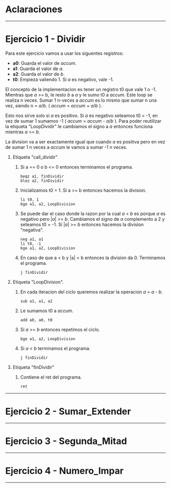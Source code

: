 # Aclaraciones
---
# Ejercicio 1 - Dividir
Para este ejercicio vamos a usar los siguentes registros:

- __a0__: Guarda el valor de *accum*.
- __a1__: Guarda el valor de *a*.
- __a2__: Guarda el valor de *b*.
- __t0__: Empieza valiendo 1. Si *a* es negativo, vale -1. 

El concepto de la implementacion es tener un registro t0 que vale 1 o -1. Mientras que *a* >= b, le resto *b* a *a* y le sumo t0 a *accum*. Este loop se realiza n veces. Sumar 1 n-veces a *accum* es lo mismo que sumar n una vez, siendo n = *a*/*b*. ( *accum* = *accum* + *a*/*b* ).

Esto nos sirve solo si *a* es positivo. Si *a* es negativo seteamos t0 = -1, en vez de sumar 1 sumamos -1 ( *accum* = *accum* - *a*/*b* ).
Para poder reutilizar la etiqueta "LoopDividir" le cambiamos el signo a *a* entonces funciona mientras *a* >= *b*. 

La division va a ser exactamente igual que cuando *a* es positiva pero en vez de sumar 1 n veces a *accum* le vamos a sumar -1 n veces.

1. Etiqueta "call_dividir"
   1. Si a == 0 o b <= 0 entonces terminamos el programa.
    
        ```riscv  
        beqz a1, finDividir         
        blez a2, finDividir
        ```
   2. Inicializamos t0 = 1. Si a >= b entonces hacemos la division.
    
        ```riscv
        li t0, 1                    
        bge a1, a2, LoopDivision    
        ```

   3. Se puede dar el caso donde la razon por la cual *a* < *b* 
   es porque *a* es negativo pero |*a*| >= *b*. Cambiamos el signo de *a* complemento a 2 y seteamos t0 = -1. Si |*a*| >= *b* entonces hacemos la division "negativa".

        ```riscv
        neg a1, a1                  
        li t0, -1
        bge a1, a2, LoopDivision
        ```
   4. En caso de que a < b y |a| < b entonces la division da 0. Terminamos el programa.

        ```riscv
        j finDividir
        ```

2. Etiqueta "LoopDivision". 
    1. En cada iteracion del ciclo queremos realizar la operacion *a* = *a* - *b*. 
        ```riscv
        sub a1, a1, a2              
        ``` 
    2. Le sumamos t0 a *accum*.
        ```riscv          
        add a0, a0, t0              
        ``` 
    3. Si *a* >= *b* entonces repetimos el ciclo.
        ```riscv         
        bge a1, a2, LoopDivision 
        ``` 
    4. Si *a* < *b* terminamos el programa.
        ```riscv         
        j finDividir 
        ``` 

3. Etiqueta "finDividir"
    1. Contiene el ret del programa.
        ```riscv
        ret
        ```

---
# Ejercicio 2 - Sumar_Extender

---
# Ejercicio 3 - Segunda_Mitad

---
# Ejercicio 4 - Numero_Impar
---